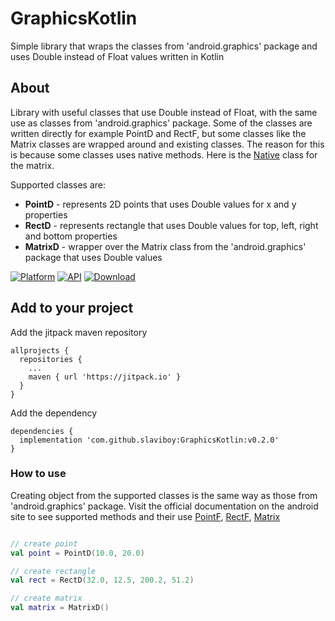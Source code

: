 # GraphicsKotlin
Simple library that wraps the classes from 'android.graphics' package and uses Double instead of Float values written in Kotlin
 
## About
Library with useful classes that use Double instead of Float, with the same use as classes from 'android.graphics' package. Some of the classes are written directly for example PointD and RectF, but some classes like the Matrix classes are wrapped around and existing classes. The reason for this is because some classes uses native methods. Here is the [Native](https://github.com/google/skia/blob/master/include/core/SkMatrix.h) class for the matrix.

Supported classes are:
* **PointD** - represents 2D points that uses Double values for x and y properties
* **RectD** - represents rectangle that uses Double values for top, left, right and bottom properties
* **MatrixD** - wrapper over the Matrix class from the 'android.graphics' package that uses Double values

[![Platform](https://img.shields.io/badge/platform-android-green.svg)](http://developer.android.com/index.html)
[![API](https://img.shields.io/badge/API-21%2B-brightgreen.svg?style=flat)](https://android-arsenal.com/api?level=21)
[![Download](https://img.shields.io/badge/version-0.2.0-blue)](https://github.com/slaviboy/GraphicsKotlin/releases/tag/v0.2.0)

## Add to your project
Add the jitpack maven repository
```
allprojects {
  repositories {
    ...
    maven { url 'https://jitpack.io' }
  }
}
``` 
Add the dependency
```
dependencies {
  implementation 'com.github.slaviboy:GraphicsKotlin:v0.2.0'
}
```
 
### How to use
Creating object from the supported classes is the same way as those from 'android.graphics' package. Visit the official documentation on the android site to see supported methods and their use [PointF](https://developer.android.com/reference/android/graphics/PointF), [RectF](https://developer.android.com/reference/android/graphics/RectF), [Matrix](https://developer.android.com/reference/android/graphics/Matrix)
 ```kotlin

// create point
val point = PointD(10.0, 20.0)

// create rectangle
val rect = RectD(32.0, 12.5, 200.2, 51.2)

// create matrix
val matrix = MatrixD()

```
 
